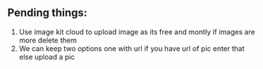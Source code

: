 ## Pending things:

1. Use image kit cloud to upload image as its free and montly if images are more delete them
2. We can keep two options one with url if you have url of pic enter that else upload a pic
